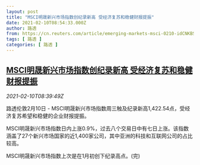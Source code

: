 ```yaml
---
layout: post
title: "MSCI明晟新兴市场指数创纪录新高 受经济复苏和稳健财报提振"
date: 2021-02-10T08:54:33.000Z
author: 路透
from: https://cn.reuters.com/article/emerging-markets-msci-0210-idCNKBS2AA0W4
tags: [ 路透 ]
categories: [ 路透 ]
---
```

<!--1612947273000-->
[MSCI明晟新兴市场指数创纪录新高 受经济复苏和稳健财报提振](https://cn.reuters.com/article/emerging-markets-msci-0210-idCNKBS2AA0W4)
------

<div>
<div><i>2021-02-10T08:39:49Z</i></div><p>路透伦敦2月10日 - MSCI明晟新兴市场指数周三触及纪录新高1,422.54点，受经济复苏希望和稳健的企业财报提振。</p><p>MSCI明晟新兴市场指数日内上涨0.9%，过去八个交易日中有七日上涨。该指数涵盖了27个新兴市场国家的近1,400家公司，其中亚洲的科技和互联网公司的占比较高。</p><p>MSCI明晟新兴市场指数上次是在1月初创下纪录高点。(完)</p>
</div>
